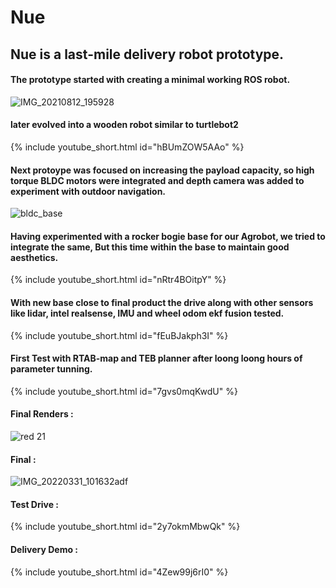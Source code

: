 # Nue
## Nue is a last-mile delivery robot prototype.

#### The prototype started with creating a minimal working ROS robot.

![IMG_20210812_195928](https://user-images.githubusercontent.com/31615486/210175381-47839975-e5b0-4d75-9dcd-e13960b1170a.jpg)

#### later evolved into a wooden robot similar to turtlebot2

{% include youtube_short.html id="hBUmZOW5AAo" %}


#### Next protoype was focused on increasing the payload capacity, so high torque BLDC motors were integrated and depth camera was added to experiment with outdoor navigation.

![bldc_base](https://user-images.githubusercontent.com/31615486/210175546-b8634cfe-9030-41af-ad7d-7741d8096eac.jpg)

#### Having experimented with a rocker bogie base for our Agrobot, we tried to integrate the same, But this time within the base to maintain good aesthetics.

{% include youtube_short.html id="nRtr4BOitpY" %}


#### With new base close to final product the drive along with other sensors like lidar, intel realsense, IMU and wheel odom ekf fusion tested.

{% include youtube_short.html id="fEuBJakph3I" %}


#### First Test with RTAB-map and TEB planner after loong loong hours of parameter tunning.

{% include youtube_short.html id="7gvs0mqKwdU" %}


#### Final Renders :

![red 21](https://user-images.githubusercontent.com/31615486/210176172-2a97abbe-da9a-4e4a-9747-b08333005166.png)

#### Final :

![IMG_20220331_101632adf](https://user-images.githubusercontent.com/31615486/210176450-9957e49a-72fc-4dfc-bbea-0432dbb0fdcf.jpg)

#### Test Drive :

{% include youtube_short.html id="2y7okmMbwQk" %}


#### Delivery Demo :

{% include youtube_short.html id="4Zew99j6rI0" %}




